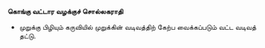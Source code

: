 **கொங்கு வட்டார வழக்குச் சொல்லகராதி**
- முறுக்கு பிழியும் கருவியில் முறுக்கின் வடிவத்திற் கேற்ப வைக்கப்படும் வட்ட வடிவத் தட்டு.

